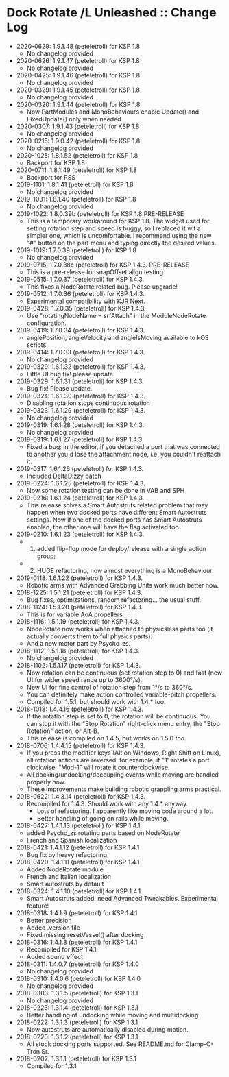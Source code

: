 # Dock Rotate /L Unleashed :: Change Log

* 2020-0629: 1.9.1.48 (peteletroll) for KSP 1.8
	+ No changelog provided
* 2020-0626: 1.9.1.47 (peteletroll) for KSP 1.8
	+ No changelog provided
* 2020-0425: 1.9.1.46 (peteletroll) for KSP 1.8
	+ No changelog provided
* 2020-0329: 1.9.1.45 (peteletroll) for KSP 1.8
	+ No changelog provided
* 2020-0320: 1.9.1.44 (peteletroll) for KSP 1.8
	+ Now PartModules and MonoBehaviours enable Update() and FixedUpdate() only when needed.
* 2020-0307: 1.9.1.43 (peteletroll) for KSP 1.8
	+ No changelog provided
* 2020-0215: 1.9.0.42 (peteletroll) for KSP 1.8
	+ No changelog provided
* 2020-1025: 1.8.1.52 (peteletroll) for KSP 1.8
	+ Backport for KSP 1.8
* 2020-0711: 1.8.1.49 (peteletroll) for KSP 1.8
	+ Backport for RSS
* 2019-1101: 1.8.1.41 (peteletroll) for KSP 1.8
	+ No changelog provided
* 2019-1031: 1.8.1.40 (peteletroll) for KSP 1.8
	+ No changelog provided
* 2019-1022: 1.8.0.39b (peteletroll) for KSP 1.8 PRE-RELEASE
	+ This is a temporary workaround for KSP 1.8. The widget used for setting rotation step and speed is buggy, so I replaced it wit a simpler one, which is uncomfortable. I recommend using the new "#" button on the part menu and typing directly the desired values.
* 2019-1019: 1.7.0.39 (peteletroll) for KSP 1.8
	+ No changelog provided
* 2019-0715: 1.7.0.38c (peteletroll) for KSP 1.4.3. PRE-RELEASE
	+ This is a pre-release for snapOffset align testing
* 2019-0515: 1.7.0.37 (peteletroll) for KSP 1.4.3.
	+ This fixes a NodeRotate related bug. Please upgrade!
* 2019-0512: 1.7.0.36 (peteletroll) for KSP 1.4.3.
	+ Experimental compatibility with KJR Next.
* 2019-0428: 1.7.0.35 (peteletroll) for KSP 1.4.3.
	+ Use "rotatingNodeName = srfAttach" in the ModuleNodeRotate configuration.
* 2019-0419: 1.7.0.34 (peteletroll) for KSP 1.4.3.
	+ anglePosition, angleVelocity and angleIsMoving available to kOS scripts.
* 2019-0414: 1.7.0.33 (peteletroll) for KSP 1.4.3.
	+ No changelog provided
* 2019-0329: 1.6.1.32 (peteletroll) for KSP 1.4.3.
	+ Little UI bug fix! please update.
* 2019-0329: 1.6.1.31 (peteletroll) for KSP 1.4.3.
	+ Bug fix! Please update.
* 2019-0324: 1.6.1.30 (peteletroll) for KSP 1.4.3.
	+ Disabling rotation stops continuous rotation
* 2019-0323: 1.6.1.29 (peteletroll) for KSP 1.4.3.
	+ No changelog provided
* 2019-0319: 1.6.1.28 (peteletroll) for KSP 1.4.3.
	+ No changelog provided
* 2019-0319: 1.6.1.27 (peteletroll) for KSP 1.4.3.
	+ Fixed a bug: in the editor, if you detached a port that was connected to another you'd lose the attachment node, i.e. you couldn't reattach it.
* 2019-0317: 1.6.1.26 (peteletroll) for KSP 1.4.3.
	+ Included DeltaDizzy patch
* 2019-0224: 1.6.1.25 (peteletroll) for KSP 1.4.3.
	+ Now some rotation testing can be done in VAB and SPH
* 2019-0216: 1.6.1.24 (peteletroll) for KSP 1.4.3.
	+ This release solves a Smart Autostruts related problem that may happen when two docked ports have different Smart Autostruts settings. Now if one of the docked ports has Smart Autostruts enabled, the other one will have the flag activated too.
* 2019-0210: 1.6.1.23 (peteletroll) for KSP 1.4.3.
	+ 1) added flip-flop mode for deploy/release with a single action group;
	+ 2) HUGE refactoring, now almost everything is a MonoBehaviour.
* 2019-0118: 1.6.1.22 (peteletroll) for KSP 1.4.3.
	+ Robotic arms with Advanced Grabbing Units work much better now.
* 2018-1225: 1.5.1.21 (peteletroll) for KSP 1.4.3.
	+ Bug fixes, optimizations, random refactoring... the usual stuff.
* 2018-1124: 1.5.1.20 (peteletroll) for KSP 1.4.3.
	+ This is for variable AoA propellers.
* 2018-1116: 1.5.1.19 (peteletroll) for KSP 1.4.3.
	+ NodeRotate now works when attached to physicsless parts too (it actually converts them to full physics parts).
	+ And a new motor part by Psycho_zs.
* 2018-1112: 1.5.1.18 (peteletroll) for KSP 1.4.3.
	+ No changelog provided
* 2018-1102: 1.5.1.17 (peteletroll) for KSP 1.4.3.
	+ Now rotation can be continuous (set rotation step to 0) and fast (new UI for wider speed range up to 3600°/s).
	+ New UI for fine control of rotation step from 1°/s to 360°/s.
	+ You can definitely make action controlled variable-pitch propellers.
	+ Compiled for 1.5.1, but should work with 1.4.* too.
* 2018-1018: 1.4.4.16 (peteletroll) for KSP 1.4.3.
	+ If the rotation step is set to 0, the rotation will be continuous. You can stop it with the "Stop Rotation" right-click menu entry, the "Stop Rotation" action, or Alt-B.
	+ This release is compiled on 1.4.5, but works on 1.5.0 too.
* 2018-0706: 1.4.4.15 (peteletroll) for KSP 1.4.3.
	+ If you press the modifier keys (Alt on Windows, Right Shift on Linux), all rotation actions are reversed: for example, if "1" rotates a port clockwise, "Mod-1" will rotate it counterclockwise.
	+ All docking/undocking/decoupling events while moving are handled properly now.
	+ These improvements make building robotic grappling arms practical.
* 2018-0622: 1.4.3.14 (peteletroll) for KSP 1.4.3.
	+ Recompiled for 1.4.3. Should work with any 1.4.* anyway.
		- Lots of refactoring. I apparently like moving code around a lot.
		- Better handling of going on rails while moving.
* 2018-0427: 1.4.1.13 (peteletroll) for KSP 1.4.1
	+ added Psycho_zs rotating parts based on NodeRotate
	+ French and Spanish localization
* 2018-0421: 1.4.1.12 (peteletroll) for KSP 1.4.1
	+ Bug fix by heavy refactoring
* 2018-0420: 1.4.1.11 (peteletroll) for KSP 1.4.1
	+ Added NodeRotate module
	+ French and Italian localization
	+ Smart autostruts by default
* 2018-0324: 1.4.1.10 (peteletroll) for KSP 1.4.1
	+ Smart Autostruts added, need Advanced Tweakables. Experimental feature!
* 2018-0318: 1.4.1.9 (peteletroll) for KSP 1.4.1
	+ Better precision
	+ Added .version file
	+ Fixed missing resetVessel() after docking
* 2018-0316: 1.4.1.8 (peteletroll) for KSP 1.4.1
	+ Recompiled for KSP 1.4.1
	+ Added sound effect
* 2018-0311: 1.4.0.7 (peteletroll) for KSP 1.4.0
	+ No changelog provided
* 2018-0310: 1.4.0.6 (peteletroll) for KSP 1.4.0
	+ No changelog provided
* 2018-0303: 1.3.1.5 (peteletroll) for KSP 1.3.1
	+ No changelog provided
* 2018-0223: 1.3.1.4 (peteletroll) for KSP 1.3.1
	+ Better handling of undocking while moving and multidocking
* 2018-0222: 1.3.1.3 (peteletroll) for KSP 1.3.1
	+ Now autostruts are automatically disabled during motion.
* 2018-0220: 1.3.1.2 (peteletroll) for KSP 1.3.1
	+ All stock docking ports supported. See README.md for Clamp-O-Tron Sr.
* 2018-0202: 1.3.1.1 (peteletroll) for KSP 1.3.1
	+ Compiled for 1.3.1
